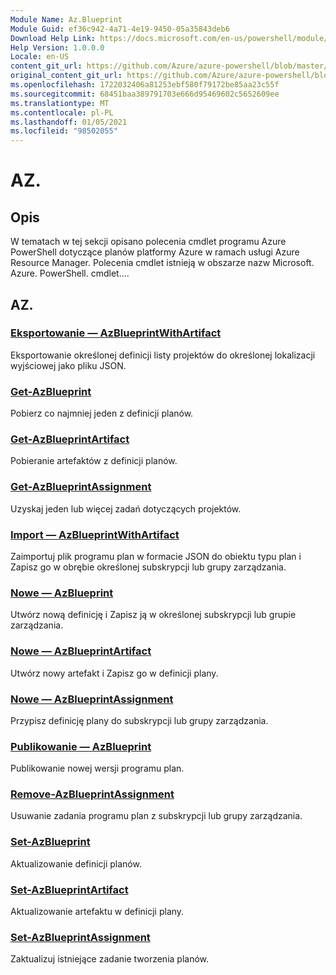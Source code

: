 ```yaml
---
Module Name: Az.Blueprint
Module Guid: ef36c942-4a71-4e19-9450-05a35843deb6
Download Help Link: https://docs.microsoft.com/en-us/powershell/module/az.blueprint
Help Version: 1.0.0.0
Locale: en-US
content_git_url: https://github.com/Azure/azure-powershell/blob/master/src/Blueprint/Blueprint/help/Az.Blueprint.md
original_content_git_url: https://github.com/Azure/azure-powershell/blob/master/src/Blueprint/Blueprint/help/Az.Blueprint.md
ms.openlocfilehash: 1722032406a81253ebf580f79172be85aa23c55f
ms.sourcegitcommit: 68451baa389791703e666d95469602c5652609ee
ms.translationtype: MT
ms.contentlocale: pl-PL
ms.lasthandoff: 01/05/2021
ms.locfileid: "98502055"
---
```

# AZ.
## Opis
W tematach w tej sekcji opisano polecenia cmdlet programu Azure PowerShell dotyczące planów platformy Azure w ramach usługi Azure Resource Manager. Polecenia cmdlet istnieją w obszarze nazw Microsoft. Azure. PowerShell. cmdlet....

## AZ.
### [Eksportowanie — AzBlueprintWithArtifact](Export-AzBlueprintWithArtifact.md)
Eksportowanie określonej definicji listy projektów do określonej lokalizacji wyjściowej jako pliku JSON. 

### [Get-AzBlueprint](Get-AzBlueprint.md)
Pobierz co najmniej jeden z definicji planów.

### [Get-AzBlueprintArtifact](Get-AzBlueprintArtifact.md)
Pobieranie artefaktów z definicji planów.

### [Get-AzBlueprintAssignment](Get-AzBlueprintAssignment.md)
Uzyskaj jeden lub więcej zadań dotyczących projektów.

### [Import — AzBlueprintWithArtifact](Import-AzBlueprintWithArtifact.md)
Zaimportuj plik programu plan w formacie JSON do obiektu typu plan i Zapisz go w obrębie określonej subskrypcji lub grupy zarządzania.

### [Nowe — AzBlueprint](New-AzBlueprint.md)
Utwórz nową definicję i Zapisz ją w określonej subskrypcji lub grupie zarządzania.

### [Nowe — AzBlueprintArtifact](New-AzBlueprintArtifact.md)
Utwórz nowy artefakt i Zapisz go w definicji plany.

### [Nowe — AzBlueprintAssignment](New-AzBlueprintAssignment.md)
Przypisz definicję plany do subskrypcji lub grupy zarządzania.

### [Publikowanie — AzBlueprint](Publish-AzBlueprint.md)
Publikowanie nowej wersji programu plan.

### [Remove-AzBlueprintAssignment](Remove-AzBlueprintAssignment.md)
Usuwanie zadania programu plan z subskrypcji lub grupy zarządzania.

### [Set-AzBlueprint](Set-AzBlueprint.md)
Aktualizowanie definicji planów.

### [Set-AzBlueprintArtifact](Set-AzBlueprintArtifact.md)
Aktualizowanie artefaktu w definicji plany.

### [Set-AzBlueprintAssignment](Set-AzBlueprintAssignment.md)
Zaktualizuj istniejące zadanie tworzenia planów.

